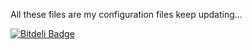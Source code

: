 
All these files are my configuration files
keep updating...


[![Bitdeli Badge](https://d2weczhvl823v0.cloudfront.net/kinghom/mydotfiles/trend.png)](https://bitdeli.com/free "Bitdeli Badge")

